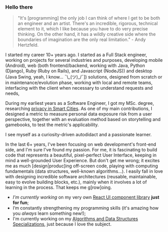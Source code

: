 ### Hello there

<!--
**welingtonms/welingtonms** is a ✨ _special_ ✨ repository because its `README.md` (this file) appears on your GitHub profile.
-->
> "It's [programming] the only job I can think of where I get to be both an engineer and an artist. There's an incredible, rigorous, technical element to it, which I like because you have to do very precise thinking. On the other hand, it has a wildly creative side where the boundaries of imagination are the only real limitation." - Andy Hertzfeld.

I started my career 10+ years ago. I started as a Full Stack engineer, working on projects for several industries and purposes, developing mobile (Android),  web (both frontend/backend, working with Java, Python (Django), Ruby (Ruby on Rails), and Javascript (NodeJS)) and desktop (Java Swing, yeah, I know... ¯\\_(ツ)\_/¯]) solutions, designed from scratch or in maintenance/evolution phase, working with local and remote teams, interfacing with the client when necessary to understand requests and needs,

During my earliest years as a Software Engineer, I got my MSc. degree, researching [privacy in Smart Cities](https://repositorio.ufpe.br/handle/123456789/14020). As one of my main contributions, I designed a metric to measure personal data exposure risk from a user perspective, together with an evaluation method based on storytelling and gamebooks, to test the metric's applicability.

I see myself as a curiosity-driven autodidact and a passionate learner.

In the last 6+ years, I've been focusing on web development's front-end side, and I'm sure I've found my passion. For me, it is fascinating to build code that represents a beautiful, pixel-perfect User Interface, keeping in mind a well-grounded User Experience. But don't get me wrong; it excites me as much [design|produc]ing off-screen code, playing with computing fundamentals (data structures, well-known algorithms...).
I easily fall in love with designing incredible software architectures (reusable, maintainable, easy to evolve building blocks, etc.), mainly when it involves a lot of learning in the process. That keeps me g[row]oing.

- _I’m currently working_ on my very own [React UI component library](https://github.com/cheesebit/ui) **just for fun**;
- I’m constantly strengthening my programming skills (it's amazing how you *always* learn something new!);
- I'm currently working on my [Algorithms and Data Structures Specializations](https://www.coursera.org/specializations/data-structures-algorithms), just because I love the subject.
<!-- - 🌱 I’m currently learning ...
- 👯 I’m looking to collaborate on ...
- 🤔 I’m looking for help with ...
- 💬 Ask me about ...
- 📫 How to reach me: ...
- 😄 Pronouns: ...
- ⚡ Fun fact: ... -->

